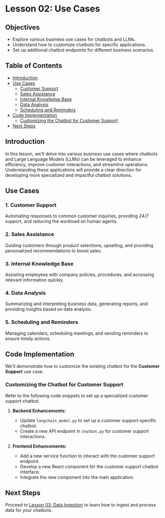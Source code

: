 # Lesson 02: Use Cases

## **Objectives**

- Explore various business use cases for chatbots and LLMs.
- Understand how to customize chatbots for specific applications.
- Set up additional chatbot endpoints for different business scenarios.

## **Table of Contents**

- [Introduction](#introduction)
- [Use Cases](#use-cases)
  - [Customer Support](#customer-support)
  - [Sales Assistance](#sales-assistance)
  - [Internal Knowledge Base](#internal-knowledge-base)
  - [Data Analysis](#data-analysis)
  - [Scheduling and Reminders](#scheduling-and-reminders)
- [Code Implementation](#code-implementation)
  - [Customizing the Chatbot for Customer Support](#customizing-the-chatbot-for-customer-support)
- [Next Steps](#next-steps)

## **Introduction**

In this lesson, we'll delve into various business use cases where chatbots and Large Language Models (LLMs) can be leveraged to enhance efficiency, improve customer interactions, and streamline operations. Understanding these applications will provide a clear direction for developing more specialized and impactful chatbot solutions.

## **Use Cases**

### **1. Customer Support**

Automating responses to common customer inquiries, providing 24/7 support, and reducing the workload on human agents.

### **2. Sales Assistance**

Guiding customers through product selections, upselling, and providing personalized recommendations to boost sales.

### **3. Internal Knowledge Base**

Assisting employees with company policies, procedures, and accessing relevant information quickly.

### **4. Data Analysis**

Summarizing and interpreting business data, generating reports, and providing insights based on data analysis.

### **5. Scheduling and Reminders**

Managing calendars, scheduling meetings, and sending reminders to ensure timely actions.

## **Code Implementation**

We'll demonstrate how to customize the existing chatbot for the **Customer Support** use case.

### **Customizing the Chatbot for Customer Support**

Refer to the following code snippets to set up a specialized customer support chatbot.

1. **Backend Enhancements:**
   - Update `langchain_model.py` to set up a customer support-specific chatbot.
   - Create a new API endpoint in `chatbot.py` for customer support interactions.

2. **Frontend Enhancements:**
   - Add a new service function to interact with the customer support endpoint.
   - Develop a new React component for the customer support chatbot interface.
   - Integrate the new component into the main application.

## **Next Steps**

Proceed to [Lesson 03: Data Ingestion](../03-data-ingestion/README.md) to learn how to ingest and process data for your chatbots.
